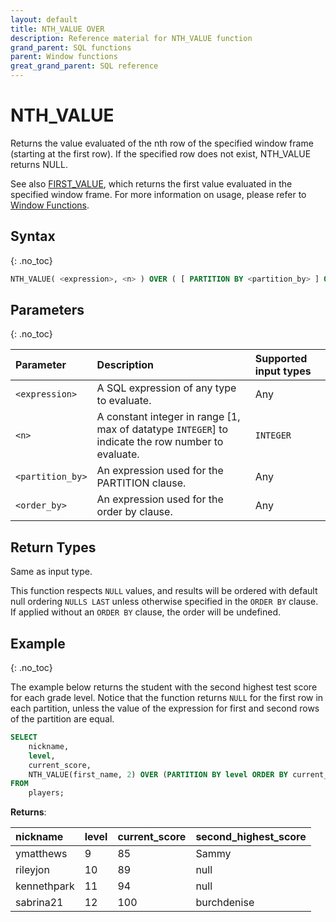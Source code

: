 ```yaml
---
layout: default
title: NTH_VALUE OVER
description: Reference material for NTH_VALUE function
grand_parent: SQL functions
parent: Window functions
great_grand_parent: SQL reference
---
```


# NTH_VALUE

Returns the value evaluated of the nth row of the specified window frame (starting at the first row). If the specified row does not exist, NTH_VALUE returns NULL.

See also [FIRST\_VALUE](./first-value.md), which returns the first value evaluated in the specified window frame. For more information on usage, please refer to [Window Functions](./window-functions.md).

## Syntax
{: .no_toc}

```sql
NTH_VALUE( <expression>, <n> ) OVER ( [ PARTITION BY <partition_by> ] ORDER BY <order_by> [ASC|DESC] )
```

## Parameters 
{: .no_toc}

| Parameter | Description                                      | Supported input types | 
| :--------- | :------------------------------------------------ | :------------| 
| `<expression>`   | A SQL expression of any type to evaluate.                                                | Any |
| `<n>`     | A constant integer in range [1, max of datatype `INTEGER`] to indicate the row number to evaluate. | `INTEGER` |
| `<partition_by>` | An expression used for the PARTITION clause. | Any |
| `<order_by>` | An expression used for the order by clause. | Any |

## Return Types
Same as input type. 

This function respects `NULL` values, and results will be ordered with default null ordering `NULLS LAST` unless otherwise specified in the `ORDER BY` clause. If applied without an `ORDER BY` clause, the order will be undefined.

## Example
{: .no_toc}

The example below returns the student with the second highest test score for each grade level. Notice that the function returns `NULL` for the first row in each partition, unless the value of the expression for first and second rows of the partition are equal. 

```sql
SELECT
    nickname,
    level,
    current_score,
    NTH_VALUE(first_name, 2) OVER (PARTITION BY level ORDER BY current_score DESC) second_highest_score
FROM
    players;
```

**Returns**:

| nickname | level | current_score | second_highest_score |
|:------------|:-------------|:------------|:------------------|
| ymatthews      |           9 |         85 |                Sammy |
| rileyjon      |          10 |         89 |                 null |
| kennethpark   |          11 |         94 |                 null |
| sabrina21    |          12 |        100 |              burchdenise |
